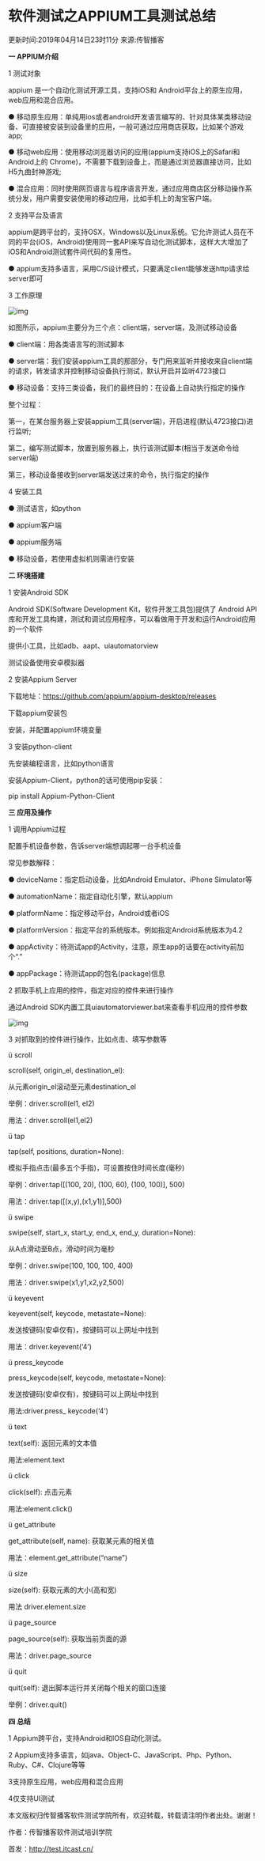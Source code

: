 # 软件测试之APPIUM工具测试总结

更新时间:2019年04月14日23时11分 来源:传智播客

**一 APPIUM介绍**

1 测试对象

appium 是一个自动化测试开源工具，支持iOS和 Android平台上的原生应用，web应用和混合应用。

● 移动原生应用：单纯用ios或者android开发语言编写的、针对具体某类移动设备、可直接被安装到设备里的应用，一般可通过应用商店获取，比如某个游戏app;

● 移动web应用：使用移动浏览器访问的应用(appium支持iOS上的Safari和Android上的 Chrome)，不需要下载到设备上，而是通过浏览器直接访问，比如H5九曲封神游戏;

● 混合应用：同时使用网页语言与程序语言开发，通过应用商店区分移动操作系统分发，用户需要安装使用的移动应用，比如手机上的淘宝客户端。

2 支持平台及语言

appium是跨平台的，支持OSX，Windows以及Linux系统。它允许测试人员在不同的平台(iOS，Android)使用同一套API来写自动化测试脚本，这样大大增加了iOS和Android测试套件间代码的复用性。

● appium支持多语言，采用C/S设计模式，只要满足client能够发送http请求给server即可

3 工作原理



![img](http://www.itcast.cn/files/image/201803/20180330162346845.png)



如图所示，appium主要分为三个点：client端，server端，及测试移动设备

● client端：用各类语言写的测试脚本

● server端：我们安装appium工具的那部分，专门用来监听并接收来自client端的请求，转发请求并控制移动设备执行测试，默认开启并监听4723接口

● 移动设备：支持三类设备，我们的最终目的：在设备上自动执行指定的操作

整个过程：

第一，在某台服务器上安装appium工具(server端)，开启进程(默认4723接口)进行监听;

第二，编写测试脚本，放置到服务器上，执行该测试脚本(相当于发送命令给server端)

第三，移动设备接收到server端发送过来的命令，执行指定的操作

4 安装工具

● 测试语言，如python

● appium客户端

● appium服务端

● 移动设备，若使用虚拟机则需进行安装

**二 环境搭建**

1 安装Android SDK

Android SDK(Software Development Kit，软件开发工具包)提供了 Android API 库和开发工具构建，测试和调试应用程序，可以看做用于开发和运行Android应用的一个软件

提供小工具，比如adb、aapt、uiautomatorview

测试设备使用安卓模拟器

2 安装Appium Server

下载地址：https://github.com/appium/appium-desktop/releases

下载appium安装包

安装，并配置appium环境变量

3 安装python-client

先安装编程语言，比如python语言

安装Appium-Client，python的话可使用pip安装：

pip install Appium-Python-Client

**三 应用及操作**

1 调用Appium过程

配置手机设备参数，告诉server端想调起哪一台手机设备

常见参数解释：

● deviceName：指定启动设备，比如Android Emulator、iPhone Simulator等

● automationName：指定自动化引擎，默认appium

● platformName：指定移动平台，Android或者iOS

● platformVersion：指定平台的系统版本。例如指定Android系统版本为4.2

● appActivity：待测试app的Activity，注意，原生app的话要在activity前加个“.”

● appPackage：待测试app的包名(package)信息

2 抓取手机上应用的控件，指定对应的控件来进行操作

通过Android SDK内置工具uiautomatorviewer.bat来查看手机应用的控件参数



![img](http://www.itcast.cn/files/image/201803/20180330162357783.png)



3 对抓取到的控件进行操作，比如点击、填写参数等

ü scroll

scroll(self, origin_el, destination_el):

从元素origin_el滚动至元素destination_el

举例：driver.scroll(el1, el2)

用法：driver.scroll(el1,el2)

ü tap

tap(self, positions, duration=None):

模拟手指点击(最多五个手指)，可设置按住时间长度(毫秒)

举例：driver.tap([(100, 20), (100, 60), (100, 100)], 500)

用法：driver.tap([(x,y),(x1,y1)],500)

ü swipe

swipe(self, start_x, start_y, end_x, end_y, duration=None):

从A点滑动至B点，滑动时间为毫秒

举例：driver.swipe(100, 100, 100, 400)

用法：driver.swipe(x1,y1,x2,y2,500)

ü keyevent

keyevent(self, keycode, metastate=None):

发送按键码(安卓仅有)，按键码可以上网址中找到

用法：driver.keyevent(‘4’)

ü press_keycode

press_keycode(self, keycode, metastate=None):

发送按键码(安卓仅有)，按键码可以上网址中找到

用法:driver.press_ keycode(‘4’)

ü text

text(self): 返回元素的文本值

用法:element.text

ü click

click(self): 点击元素

用法:element.click()

ü get_attribute

get_attribute(self, name): 获取某元素的相关值

用法：element.get_attribute(“name”)

ü size

size(self): 获取元素的大小(高和宽)

用法 driver.element.size

ü page_source

page_source(self): 获取当前页面的源

用法：driver.page_source

ü quit

quit(self): 退出脚本运行并关闭每个相关的窗口连接

举例：driver.quit()

**四 总结**

1 Appium跨平台，支持Android和IOS自动化测试。

2 Appium支持多语言，如java、Object-C、JavaScript、Php、Python、Ruby、C#、Clojure等等

3支持原生应用，web应用和混合应用

4仅支持UI测试

本文版权归传智播客软件测试学院所有，欢迎转载，转载请注明作者出处。谢谢！
 
作者：传智播客软件测试培训学院
 
首发：<http://test.itcast.cn/>